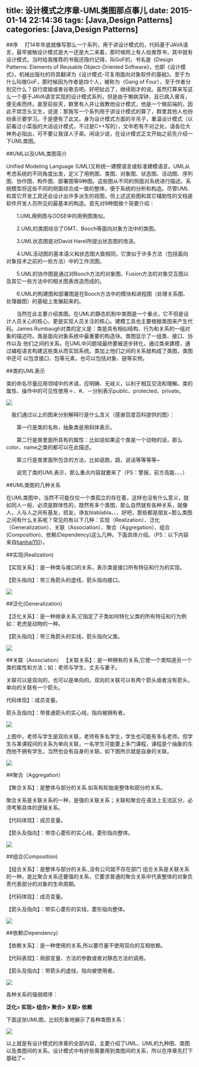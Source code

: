 title: 设计模式之序章-UML类图那点事儿
date: 2015-01-14 22:14:36
tags: [Java,Design Patterns]
categories: [Java,Design Patterns]
---
##序
　打14年年底就像写那么一个系列，用于讲设计模式的，代码基于JAVA语言，最早接触设计模式是大一还是大二来着，那时候网上有人给推荐书，其中就有设计模式，当时给我推荐的书我还隐约记得，叫GoF的，书名是《Design Patterns: Elements of Reusable Object-Oriented Software》，也即《设计模式》，机械出版社的将其翻译为《设计模式-可复用面向对象软件的基础》。至于为什么叫做GoF，那时候因为作者是四个人，被称为（Gang of Four），至于作者分别交什么？自行度娘或者谷歌去吧。好吧扯远了，继续刚才的说。虽然打算来写这么一个基于JAVA语言实现的设计模式系列，但是由于懒病深钟，且已病入膏肓，便无疾而终。直至前些天，群里有人并让我教他设计模式，他是一个做前端的，因此不禁念头又生，说道：那我写一个系列用于讲设计模式的算了，群里其他人也纷纷表示要学习。于是便有了此文。身为设计模式方面的半吊子，重温设计模式（以前看过小菜版的大话设计模式，不过是C++写的），文中若有不对之处，请各位大神务必指出，可不要让我误人子弟。闲话少说，在设计模式正文开始之前先介绍一下UML类图。

##UML以及UML类图简介

Unified Modeling Language (UML)又称统一建模语言或标准建模语言。UML从考虑系统的不同角度出发，定义了用例图、类图、对象图、状态图、活动图、序列图、协作图、构件图、部署图等9种图。这些图从不同的侧面对系统进行描述。系统模型将这些不同的侧面综合成一致的整体，便于系统的分析和构造。尽管UML和其它开发工具还会设计出许多派生的视图，但上述这些图和其它辅助性的文档是软件开发人员所见的最基本的构造。首先对9种图做个简要介绍：

　　1.UML用例图与OOSE中的用例图类似。

　　2.UML的类图综合了OMT、Booch等面向对象方法中的类图。

　　3.UML状态图是对David Harel所提出状态图的改进。

　　4.UML活动图的基本语义和状态图大致相同，它类似于许多方法（包括面向对象技术之前的一些方法）中的工作流图。

　　5.UML的协作图是通过对Booch方法的对象图、Fusion方法的对象交互图以及其它一些方法中的相关图表改造而成的。

　　6.UML的构建图和部署图是在Booch方法中的模块和进程图（处理关系图、处理器图）的基础上发展起来的。

　　当然在此主要介绍类图。在UML的静态机制中类图是一个重点，它不但是设计人员关心的核心，更是实现人员关注的核心。建模工具也主要根据类图来产生代码。James Rumbaugh对类的定义是：类是具有相似结构、行为和关系的一组对象的描述符。类是面向对象系统中最重要的构造块。类图显示了一组类、接口、协作以及 他们之间的关系。在UML中问题域最终要被逐步转化，通过类来建模，通过编程语言构建这些类从而实现系统。类加上他们之间的关系就构成了类图，类图中还可 以包含接口、包等元素，也可以包括对象、链等实例。

##类的UML表示

类的命名尽量应用领域中的术语，应明确、无岐义，以利于相互交流和理解。类的属性、操作中的可见性使用＋、#、－分别表示public、protected、private。

![](http://images.cnitblog.com/blog/666211/201501/141640122617836.jpg)

　我们通过以上的图来分别解释行是什么含义（感谢百度百科提供的图）：

　　第一行是类的名称，抽象类是用斜体表示。

　　第二行是类里面所具有的属性：比如说如果这个类是一个动物的话，那么color、name之类的都可以在此描述。

　　第三行是类里面所包含的方法，比如说跑，跳，说话等等等等~

　　说完了类的UML表示，那么重点内容就要来了（PS：警报，前方高能、、、）

##UML类图的几种关系

在UML类图中，当然不可能仅仅一个类孤立的存在着，这样也没有什么意义，就如同人一般，必须是群体性的，既然有多个类图，那么自然就有各种关系，就像人，人与人之间有基友，损友，诤友blablabla、、、好吧，那些都是朋友~那么类图之间有什么关系呢？常见的有以下几种：实现（Realization）、泛化（Generalization）、关联（Association）、聚合（Aggregation）、组合(Composition)、依赖(Dependency)这么几种。下面具体介绍。（PS：以下内容来自[tianhai110](http://blog.csdn.net/tianhai110/article/details/6339565)）。

##实现(Realization)　　

【实现关系】：是一种类与接口的关系，表示类是接口所有特征和行为的实现。

【箭头指向】：带三角箭头的虚线，箭头指向接口。

![](http://images.cnitblog.com/blog/666211/201501/141710424334773.gif)


##泛化(Generalization)

【泛化关系】：是一种继承关系,它指定了子类如何特化父类的所有特征和行为例如：老虎是动物的一种。

【箭头指向】：带三角箭头的实线，箭头指向父类。

![](http://images.cnitblog.com/blog/666211/201501/141712431045741.gif)

##关联（Association）
【关联关系】：是一种拥有的关系,它使一个类知道另一个类的属性和方法；如：老师与学生，丈夫与妻子。

关联可以是双向的，也可以是单向的。双向的关联可以有两个箭头或者没有箭头，单向的关联有一个箭头。

代码体现】：成员变量。

箭头及指向】：带普通箭头的实心线，指向被拥有者。

![](http://images.cnitblog.com/blog/666211/201501/141714079482621.gif)

上图中，老师与学生是双向关联，老师有多名学生，学生也可能有多名老师。但学生与某课程间的关系为单向关联，一名学生可能要上多门课程，课程是个抽象的东西他不拥有学生。当然也会有自身的关联。如下图所示就是自身的关联。

![](http://images.cnitblog.com/blog/666211/201501/141714453238436.gif)

##聚合（Aggregation）

【聚合关系】：是整体与部分的关系.如车和轮胎是整体和部分的关系。

聚合关系是关联关系的一种，是强的关联关系；关联和聚合在语法上无法区分，必须考察具体的逻辑关系。

【代码体现】：成员变量。

【箭头及指向】：带空心菱形的实心线，菱形指向整体。

![](http://images.cnitblog.com/blog/666211/201501/141716228545406.gif)

##组合(Composition)

【组合关系】：是整体与部分的关系.,没有公司就不存在部门      组合关系是关联关系的一种，是比聚合关系还要强的关系，它要求普通的聚合关系中代表整体的对象负责代表部分的对象的生命周期。

【代码体现】：成员变量。

【箭头及指向】：带实心菱形的实线，菱形指向整体。

![](http://images.cnitblog.com/blog/666211/201501/141716582456795.gif)

##依赖(Dependency)

【依赖关系】：是一种使用的关系,所以要尽量不使用双向的互相依赖。

【代码表现】：局部变量、方法的参数或者对静态方法的调用。

【箭头及指向】：带箭头的虚线，指向被使用者。

![](http://images.cnitblog.com/blog/666211/201501/141717309173914.gif)

各种关系的强弱顺序：

**泛化= 实现> 组合> 聚合> 关联> 依赖**

下面这张UML图，比较形象地展示了各种类图关系：

![](http://images.cnitblog.com/blog/666211/201501/141718081677000.gif)

以上就是有设计模式的序章的全部内容，主要介绍了UML、UML的九种图、类图以及类图间的关系。设计模式中有好些需要用到类图间的关系，所以在序章先打下基础了~